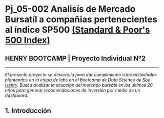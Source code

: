 # <h1> Pj_05-002 Analisís de Mercado Bursatíl a compañias pertenecientes al índice SP500 [(Standard & Poor's 500 Index)](https://www.spglobal.com/spdji/en/indices/equity/sp-500/#overview) </h1> 
## **HENRY BOOTCAMP | Proyecto Individual Nº2**
<hr>

*El presente proyecto se desarrolla para dar cumplimiento a las actividades planteadas en la etapa de labs en el Bootcamp de Data Science de [Soy Henry](https://www.soyhenry.com/). Busca analizar la situación del mercado bursátil en los últimos 20 años para generar recomendaciones de inversión por medio de un dashboard.*<br>

## 1. Introducción